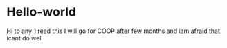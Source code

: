 # Hello-world

Hi to any 1 read this 
I will go for COOP after few months and iam afraid that icant do well
